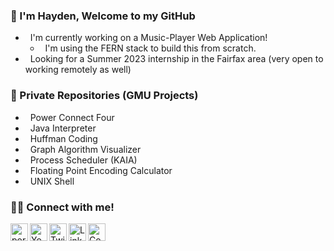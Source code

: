 ### 👋 I'm Hayden, Welcome to my GitHub

- &nbsp; I'm currently working on a Music-Player Web Application! 
  - &nbsp; I'm using the FERN stack to build this from scratch.
- &nbsp; Looking for a Summer 2023 internship in the Fairfax area (very open to working remotely as well)

### 🔐 Private Repositories (GMU Projects)

- &nbsp; Power Connect Four
- &nbsp; Java Interpreter
- &nbsp; Huffman Coding
- &nbsp; Graph Algorithm Visualizer
- &nbsp; Process Scheduler (KAIA)
- &nbsp; Floating Point Encoding Calculator
- &nbsp; UNIX Shell

### 👨‍💻 Connect with me!
[<img align = "left" alt = "portfolio" width = "28px" height="28px" src = "https://img.icons8.com/stickers/344/cloud-network.png" />][website]
[<img align="left" alt="YouTube" width="28px" height="28px" src="https://img.icons8.com/plasticine/344/youtube-play--v2.png" />][youtube]
[<img align="left" alt="Twitter" width="28px" height="28px" src="https://img.icons8.com/fluency/344/twitter.png" />][twitter]
[<img align="left" alt="LinkedIn" width="28px" height="28px" src="https://img.icons8.com/color/344/linkedin-circled--v1.png" />][linkedin]
[<img align="left" alt="CodePen" width="28px" height="28px" src="https://img.icons8.com/ios/344/codepen.png" />][CodePen]


[website]: https://mason.gmu.edu/~hhanson2/
[terminal]: https://hansonsoftware.github.io/
[youtube]: https://www.youtube.com/channel/UCubJL3Tyx0fPd39k38eUgvw
[twitter]: https://twitter.com/hansonhayd3n
[linkedin]: https://www.linkedin.com/in/hansonhayden/
[CodePen]: https://codepen.io/hansonsoftware
